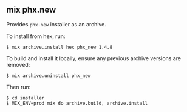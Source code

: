 ## mix phx.new

Provides `phx.new` installer as an archive.

To install from hex, run:

    $ mix archive.install hex phx_new 1.4.8

To build and install it locally,
ensure any previous archive versions are removed:

    $ mix archive.uninstall phx_new

Then run:

    $ cd installer
    $ MIX_ENV=prod mix do archive.build, archive.install
